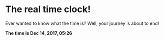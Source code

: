 # The real time clock!

Ever wanted to know what the time is? Well, your journey is about to end!

**The time is Dec 14, 2017, 05:26**